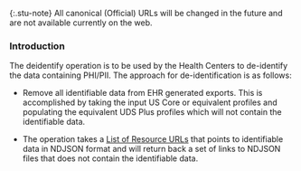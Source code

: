 {:.stu-note}
All canonical (Official) URLs will be changed in the future and are not available currently on the web.

### Introduction

The deidentify operation is to be used by the Health Centers to de-identify the data containing PHI/PII. The approach for de-identification is as follows:

* Remove all identifiable data from EHR generated exports. This is accomplished by taking the input US Core or equivalent profiles and populating the equivalent UDS Plus profiles which will not contain the identifiable data.

* The operation takes a [List of Resource URLs](StructureDefinition-uds-plus-deidentify-operation-data-urls-parameter.html) that points to identifiable data in NDJSON format and will return back a set of links to NDJSON files that does not contain the identifiable data. 